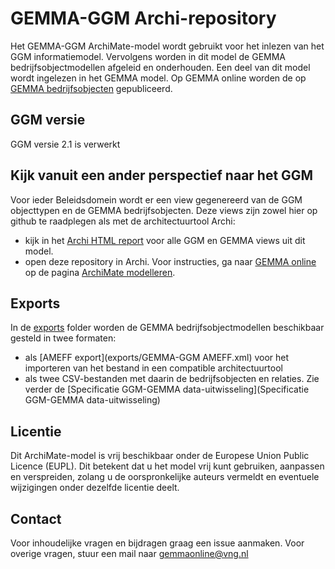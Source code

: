 # GEMMA-GGM Archi-repository

Het GEMMA-GGM ArchiMate-model wordt gebruikt voor het inlezen van het GGM informatiemodel. Vervolgens worden in dit model de GEMMA bedrijfsobjectmodellen afgeleid en onderhouden. Een deel van dit model wordt ingelezen in het GEMMA model. Op GEMMA online worden de  op [GEMMA bedrijfsobjecten](https://www.gemmaonline.nl/index.php/Bedrijfsobjecten) gepubliceerd.

## GGM versie
GGM versie 2.1 is verwerkt

## Kijk vanuit een ander perspectief naar het GGM
Voor ieder Beleidsdomein wordt er een view gegenereerd van de GGM objecttypen en de GEMMA bedrijfsobjecten. Deze views zijn zowel hier op github te raadplegen als met de architectuurtool Archi:
- kijk in het [Archi HTML report](https://vng-realisatie.github.io/GEMMA-GGM-Archi-repository/) voor alle GGM en GEMMA views uit dit model. 
- open deze repository in Archi. Voor instructies, ga naar [GEMMA online](https://www.gemmaonline.nl/) op de pagina [ArchiMate modelleren](https://www.gemmaonline.nl/index.php/ArchiMate_modelleren).

## Exports
In de [exports](exports) folder worden de GEMMA bedrijfsobjectmodellen beschikbaar gesteld in twee formaten:
- als [AMEFF export](exports/GEMMA-GGM AMEFF.xml) voor het importeren van het bestand in een compatible architectuurtool
- als twee CSV-bestanden met daarin de bedrijfsobjecten en relaties. Zie verder de [Specificatie GGM-GEMMA data-uitwisseling](Specificatie GGM-GEMMA data-uitwisseling)

## Licentie

Dit ArchiMate-model is vrij beschikbaar onder de Europese Union Public Licence (EUPL). Dit betekent dat u het model vrij kunt gebruiken, aanpassen en verspreiden, zolang u de oorspronkelijke auteurs vermeldt en eventuele wijzigingen onder dezelfde licentie deelt.

## Contact

Voor inhoudelijke vragen en bijdragen graag een issue aanmaken. Voor overige vragen, stuur een mail naar gemmaonline@vng.nl

